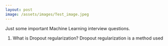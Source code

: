 ```yaml
---
layout: post
image: /assets/images/Test_image.jpeg
---
```


Just some important Machine Learning interview questions.

1. What is Dropout regularization?
Dropout regularization is a method used 
